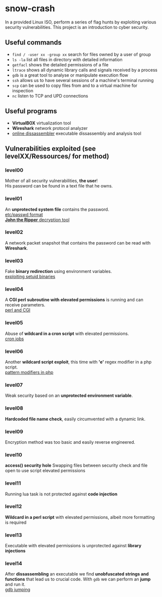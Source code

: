# snow-crash
In a provided Linux ISO, perform a series of flag hunts by exploiting various security vulnerabilities.
This project is an introduction to cyber security.

## Useful commands
- ```find / -user xx -group xx``` search for files owned by a user of group
- ```ls -la``` list all files in directory with detailed information
- ```getfacl``` shows the detailed permissions of a file
- ```ltrace``` shows all dynamic library calls and signals received by a process
- ```gdb``` is a great tool to analyse or manipulate execution flow
- ```ssh``` allows us to have several sessions of a machine's terminal running
- ```scp``` can be used to copy files from and to a virtual machine for inspection
- ```nc``` listen to TCP and UPD connections

## Useful programs
- **VirtualBOX** virtualization tool
- **Wireshark** network protocol analyzer
- [online dissassembler](https://onlinedisassembler.com/odaweb/) executable dissassembly and analysis tool

## Vulnerabilities exploited (see **levelXX/Ressources/** for method)
### level00
Mother of all security vulnerabilities, **the user**!  
His password can be found in a text file that he owns.
### level01
An **unprotected system file** contains the password.  
[etc/passwd format](https://www.cyberciti.biz/faq/understanding-etcpasswd-file-format/)    
[**John the Ripper** decryption tool](https://www.openwall.com/john/
)
### level02
A network packet snapshot that contains the password can be read with **Wireshark**.
### level03
Fake **binary redirection** using environment variables.  
[exploiting setuid binaries](https://www.riccardoancarani.it/exploting-setuid-setgid-binaries/)
### level04
A **CGI perl subroutine with elevated permissions** is running and can receive parameters.   
[perl and CGI](https://www.tutorialspoint.com/perl/perl_cgi.htm)
### level05
Abuse of **wildcard in a cron script** with elevated permissions.  
[cron jobs](https://www.ostechnix.com/a-beginners-guide-to-cron-jobs/)
### level06
Another **wildcard script exploit**, this time with **'e'** regex modifier in a php script.  
[pattern modifiers in php](https://www.php.net/manual/en/reference.pcre.pattern.modifiers.php)
### level07
Weak security based on an **unprotected environment variable**.
### level08
**Hardcoded file name check**, easily circumvented with a dynamic link.
### level09
Encryption method was too basic and easily reverse engineered.
### level10
**access() security hole**
Swapping files between security check and file open to use script elevated permissions
### level11
Running lua task is not protected against **code injection**
### level12
**Wildcard in a perl script** with elevated permissions, albeit more formatting is required
### level13
Executable with elevated permissions is unprotected against **library injections**
### level14
After **dissassembling** an executable we find **unobfuscated strings and functions** that lead us to crucial code. With ```gdb``` we can perform an **jump** and run it.  
[gdb jumping](https://sourceware.org/gdb/onlinedocs/gdb/Jumping.html)
